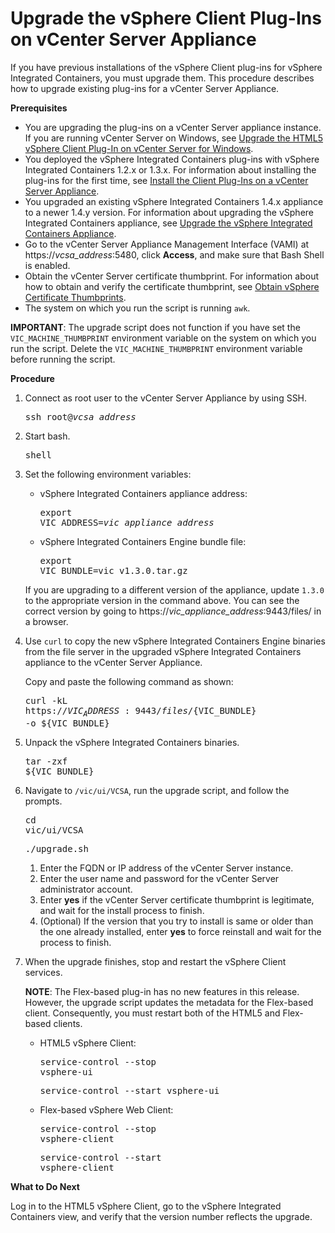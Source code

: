 # Upgrade the vSphere Client Plug-Ins on vCenter Server Appliance #

If you have previous installations of the vSphere Client plug-ins for vSphere Integrated Containers, you must upgrade them. This procedure describes how to upgrade existing plug-ins for a vCenter Server Appliance.

**Prerequisites**

- You are upgrading the plug-ins on a vCenter Server appliance instance. If you are running vCenter Server on Windows, see [Upgrade the HTML5 vSphere Client Plug-In on vCenter Server for Windows](upgrade_h5_plugin_windows.md).
- You deployed the vSphere Integrated Containers plug-ins with vSphere Integrated Containers 1.2.x or 1.3.x. For information about installing the plug-ins for the first time, see [Install the Client Plug-Ins on a vCenter Server Appliance](plugins_vcsa.md).
- You upgraded an existing vSphere Integrated Containers 1.4.x appliance to a newer 1.4.y version. For information about upgrading the vSphere Integrated Containers appliance, see [Upgrade the vSphere Integrated Containers Appliance](upgrade_appliance.md).
- Go to the vCenter Server Appliance Management Interface (VAMI) at https://<i>vcsa_address</i>:5480, click **Access**, and make sure that Bash Shell is enabled.
- Obtain the vCenter Server certificate thumbprint. For information about how to obtain and verify the certificate thumbprint, see [Obtain vSphere Certificate Thumbprints](obtain_thumbprint.md).
- The system on which you run the script is running `awk`.

**IMPORTANT**: The upgrade script does not function if you have set the `VIC_MACHINE_THUMBPRINT` environment variable on the system on which you run the script. Delete the `VIC_MACHINE_THUMBPRINT` environment variable before running the script.

**Procedure**

1. Connect as root user to the vCenter Server Appliance by using SSH.<pre>ssh root@<i>vcsa_address</i></pre>
2. Start bash.<pre>shell</i></pre>
2. Set the following environment variables:

    - vSphere Integrated Containers appliance address:<pre>export VIC_ADDRESS=<i>vic_appliance_address</i></pre>
    - vSphere Integrated Containers Engine bundle file:<pre>export VIC_BUNDLE=vic_v1.3.0.tar.gz</pre>

    If you are upgrading to a different version of the appliance, update `1.3.0` to the appropriate version in the command above. You can see the correct version by going to https://<i>vic_appliance_address</i>:9443/files/ in a browser.
4. Use `curl` to copy the new vSphere Integrated Containers Engine binaries from the file server in the upgraded vSphere Integrated Containers appliance to the vCenter Server Appliance.

    Copy and paste the following command as shown:<pre>curl -kL https://${VIC_ADDRESS}:9443/files/${VIC_BUNDLE} -o ${VIC_BUNDLE}</pre>
5. Unpack the vSphere Integrated Containers binaries.<pre>tar -zxf ${VIC_BUNDLE}</pre>
6. Navigate to `/vic/ui/VCSA`, run the upgrade script, and follow the prompts.<pre>cd vic/ui/VCSA</pre><pre>./upgrade.sh</pre>
	1. Enter the FQDN or IP address of the vCenter Server instance.
	1. Enter the user name and password for the vCenter Server administrator account.
	2. Enter **yes** if the vCenter Server certificate thumbprint is legitimate, and wait for the install process to finish. 
	3. (Optional) If the version that you try to install is same or older than the one already installed, enter **yes** to force reinstall and wait for the process to finish.  
10. When the upgrade finishes, stop and restart the vSphere Client services.

     **NOTE**: The Flex-based plug-in has no new features in this release. However, the upgrade script updates the metadata for the Flex-based client. Consequently, you must restart both of the HTML5 and Flex-based clients.    

    - HTML5 vSphere Client: <pre>service-control --stop vsphere-ui</pre><pre>service-control --start vsphere-ui</pre>
    - Flex-based vSphere Web Client:<pre>service-control --stop vsphere-client</pre><pre>service-control --start vsphere-client</pre>

**What to Do Next**

Log in to the HTML5 vSphere Client, go to the vSphere Integrated Containers view, and verify that the version number reflects the upgrade.
